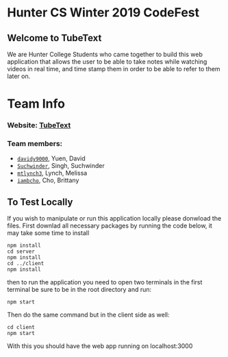 # Hunter CS Winter 2019 CodeFest 
## Welcome to TubeText
We are Hunter College Students who came together to build this web application that allows the user
to be able to take notes while watching videos in real time, and time stamp them in order to 
be able to refer to them later on.

# Team Info
### Website: [TubeText](https://tube-text.herokuapp.com/)
### Team members:
- [`davidy9000`](https://github.com/davidy9000), Yuen, David
- [`Suchwinder`](https://github.com/Suchwinder), Singh, Suchwinder
- [`mtlynch3`](https://github.com/mtlynch3), Lynch, Melissa
- [`iambcho`](https://github.com/iambcho), Cho, Brittany

## To Test Locally
If you wish to manipulate or run this application locally please donwload the files.
First downlad all necessary packages by running the code below, it may take some time to install
```
npm install
cd server
npm install
cd ../client
npm install
```
then to run the application you need to open two terminals in the first terminal be sure to be in 
the root directory and run:
```
npm start
```
Then do the same command but in the client side as well:
```
cd client
npm start
```
With this you should have the web app running on localhost:3000

